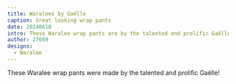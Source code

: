 ```yaml
---
title: Waralees by Gaëlle
caption: Great looking wrap pants
date: 20240618
intro: These Waralee wrap pants are by the talented and prolific Gaëlle!
author: 27669
designs:
  - Waralee
---
```


These Waralee wrap pants were made by the talented and prolific Gaëlle!
